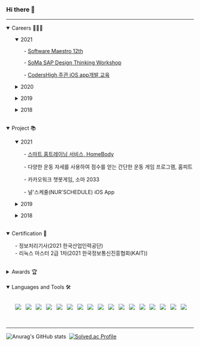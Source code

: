 ### Hi there 👋 &nbsp;
<hr/>
<details open>
<summary>Careers 👩🏻‍💻</summary>
 <ol>
  <details open>
  <summary>2021</summary>
	  <ol>
     - <a href="https://www.swmaestro.org/sw/main/main.do#firstPage">Software Maestro 12th</a>
    </ol>
    <ol>
     - <a href="https://github.com/wndnjs9878/wndnjs9878/issues/1">SoMa SAP Design Thinking Workshop</a>
    </ol>
    <ol>
     - <a href="https://github.com/wndnjs9878/wndnjs9878/issues/2">CodersHigh 주관 iOS app개발 교육</a>
    </ol>
  </details>
 </ol>
  
 <ol>
  <details>
  <summary>2020</summary>
	  <ol>
     - <a href="https://github.com/wndnjs9878/wndnjs9878/issues/3">대전대신고 창의혁신 프로젝트 멘토</a>
    </ol>
    <ol>
     - <a href="">김해 대청고 학종 입시 캠프 멘토</a>
    </ol>
  </details>
 </ol>
    
 <ol>
  <details>
  <summary>2019</summary>
	  <ol>
     - <a href="">동국대학교 융합교육원 주관 거제도 대우조선해양 체험</a>
    </ol>
    <ol>
     - <a href="http://volunteers.dongguk.edu">동국대학교 참사람봉사단 해외봉사 14기</a>
    </ol>
  </details>
 </ol>
  
 <ol>
  <details>
  <summary>2018</summary>
	  <ol>
     - <a href="">동국대학교 여성메이커사업단 글로벌 메이커연수 프로그램</a>
    </ol>
  </details>
 </ol>
</details>
<br>

<details open>
	<summary>Project 📚</summary>
 <ol>
  <details open>
  <summary>2021</summary>
	  <ol>
     - <a href="https://play.google.com/store/apps/details?id=com.fitbuddy.homebody">스마트 홈트레이닝 서비스, HomeBody</a>
    </ol>
    <ol>
     - 다양한 운동 자세를 사용하여 점수를 얻는 간단한 운동 게임 프로그램, 홈피트
    </ol>
    <ol>
     - 카카오워크 챗봇게임, 소마 2033
    </ol>
    <ol>
     - 널'스케줄(NUR'SCHEDULE) iOS App
    </ol>
  </details>
 </ol>
 
 <ol>
  <details>
  <summary>2019</summary>
    <ol>
      - 교내 iSpace 좌석관리 웹 사이트
    </ol>
    <ol>
      - OCR-based Illegal Advertising Block Application
    </ol>
  </details>
 </ol>
 
 <ol>
 <details>
 <summary>2018</summary>
   <ol>
      - 교내 길찾기 웹 사이트
   </ol>
 </details>
 </ol>
</details>
<br>

<details open>
<summary>Certification 📃</summary>
  <ol>
    - 정보처리기사(2021 한국산업인력공단) <br>
    - 리눅스 마스터 2급 1차(2021 한국정보통신진흥협회(KAIT))
  </ol>
</details>
<br>

<details>
<summary>Awards 🏆</summary>
  <ol>
    - <a href="https://github.com/wndnjs9878/wndnjs9878/issues/4">동국대학교 교수학습개발센터 주관 협동학습 프로그램 ‘DoDream 학습동아리’ 장려상</a>(2019)
  </ol>
</details>
<br>

<details open>
<summary>Languages and Tools 🛠</summary>
  <br>
  <ol>
    <img src="https://img.shields.io/badge/Python-3766AB?style=flat-square&logo=Python&logoColor=white"/>&nbsp;&nbsp;
    <img src="https://img.shields.io/badge/Java-e74c3c?style=flat-square&logo=Java&logoColor=white"/>&nbsp;&nbsp;
    <img src="https://img.shields.io/badge/Dart-0175C2?style=flat-square&logo=Dart&logoColor=white"/>&nbsp;&nbsp;
    <img src="https://img.shields.io/badge/Swift-e67e22?style=flat-square&logo=Swift&logoColor=white"/>&nbsp;&nbsp;
    <img src="https://img.shields.io/badge/Javascript-F7DF1E?style=flat-square&logo=Javascript&logoColor=white"/>&nbsp;&nbsp;
    <img src="https://img.shields.io/badge/CSS3-fd79a8?style=flat-square&logo=CSS3&logoColor=white"/>&nbsp;&nbsp;
    <img src="https://img.shields.io/badge/Amazon AWS-232F3E?style=flat-square&logo=Amazon AWS&logoColor=white"/>&nbsp;&nbsp;
    <img src="https://img.shields.io/badge/Spring-6DB33F?style=flat-square&logo=Spring&logoColor=white"/>&nbsp;&nbsp;
    <img src="https://img.shields.io/badge/Android-3DDC84?style=flat-square&logo=Android&logoColor=white"/>&nbsp;&nbsp;
    <img src="https://img.shields.io/badge/iOS-000000?style=flat-square&logo=iOS&logoColor=white"/>&nbsp;&nbsp;
    <img src="https://img.shields.io/badge/SQLite-003B57?style=flat-square&logo=SQLite&logoColor=white"/>&nbsp;&nbsp;
    <img src="https://img.shields.io/badge/Mysql-4479A1?style=flat-square&logo=Mysql&logoColor=white"/>&nbsp;&nbsp;
    <img src="https://img.shields.io/badge/Realm-39477F?style=flat-square&logo=Realm&logoColor=white"/>&nbsp;&nbsp;
    <img src="https://img.shields.io/badge/Firebase-FFCA28?style=flat-square&logo=Firebase&logoColor=white"/>&nbsp;&nbsp;
    <img src="https://img.shields.io/badge/Visual Studio Code-007ACC?style=flat-square&logo=Visual Studio Code&logoColor=white"/>&nbsp;&nbsp;
    <img src="https://img.shields.io/badge/Android Studio-3DDC84?style=flat-square&logo=Android Studio&logoColor=white"/>&nbsp;&nbsp;
    <img src="https://img.shields.io/badge/Xcode-0652DD?style=flat-square&logo=Xcode&logoColor=white"/>&nbsp;&nbsp;
  </ol>
</details>
<br>

<hr/>
<!--<img src="https://img.shields.io/badge/AWS-FFCA28?style=flat-square&logo=Amazon_AWS&logoColor=white"/>&nbsp; -->

![Anurag's GitHub stats](https://github-readme-stats.vercel.app/api?username=leeez0128&theme=radical&show_icons=true)&nbsp;
[![Solved.ac Profile](http://mazassumnida.wtf/api/v2/generate_badge?boj=wndnjs9878)](https://solved.ac/wndnjs9878/)<br>


<!--
**wndnjs9878/wndnjs9878** is a ✨ _special_ ✨ repository because its `README.md` (this file) appears on your GitHub profile.

Here are some ideas to get you started:

- 🔭 I’m currently working on ...
- 🌱 I’m currently learning ...
- 👯 I’m looking to collaborate on ...
- 🤔 I’m looking for help with ...
- 💬 Ask me about ...
- 📫 How to reach me: ...
- 😄 Pronouns: ...
- ⚡ Fun fact: ...
-->

